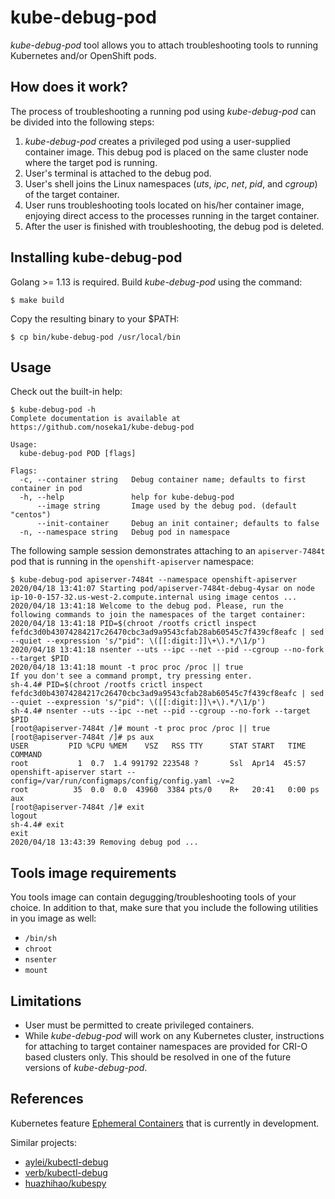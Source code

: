 # kube-debug-pod

*kube-debug-pod* tool allows you to attach troubleshooting tools to running Kubernetes and/or OpenShift pods.

## How does it work?

The process of troubleshooting a running pod using *kube-debug-pod* can be divided into the following steps:

1. *kube-debug-pod* creates a privileged pod using a user-supplied container image. This debug pod is placed on the same cluster node where the target pod is running.
2. User's terminal is attached to the debug pod.
3. User's shell joins the Linux namespaces (*uts*, *ipc*, *net*, *pid*, and *cgroup*) of the target container.
4. User runs troubleshooting tools located on his/her container image, enjoying direct access to the processes running in the target container.
5. After the user is finished with troubleshooting, the debug pod is deleted.

## Installing kube-debug-pod

Golang >= 1.13 is required. Build *kube-debug-pod* using the command:

```
$ make build
```
Copy the resulting binary to your $PATH:

```
$ cp bin/kube-debug-pod /usr/local/bin
```

## Usage

Check out the built-in help:

```
$ kube-debug-pod -h
Complete documentation is available at https://github.com/noseka1/kube-debug-pod

Usage:
  kube-debug-pod POD [flags]

Flags:
  -c, --container string   Debug container name; defaults to first container in pod
  -h, --help               help for kube-debug-pod
      --image string       Image used by the debug pod. (default "centos")
      --init-container     Debug an init container; defaults to false
  -n, --namespace string   Debug pod in namespace
```

The following sample session demonstrates attaching to an `apiserver-7484t` pod that is running in the `openshift-apiserver` namespace:

```
$ kube-debug-pod apiserver-7484t --namespace openshift-apiserver
2020/04/18 13:41:07 Starting pod/apiserver-7484t-debug-4ysar on node ip-10-0-157-32.us-west-2.compute.internal using image centos ...
2020/04/18 13:41:18 Welcome to the debug pod. Please, run the following commands to join the namespaces of the target container:
2020/04/18 13:41:18 PID=$(chroot /rootfs crictl inspect fefdc3d0b43074284217c26470cbc3ad9a9543cfab28ab60545c7f439cf8eafc | sed --quiet --expression 's/"pid": \([[:digit:]]\+\).*/\1/p')
2020/04/18 13:41:18 nsenter --uts --ipc --net --pid --cgroup --no-fork --target $PID
2020/04/18 13:41:18 mount -t proc proc /proc || true
If you don't see a command prompt, try pressing enter.
sh-4.4# PID=$(chroot /rootfs crictl inspect fefdc3d0b43074284217c26470cbc3ad9a9543cfab28ab60545c7f439cf8eafc | sed --quiet --expression 's/"pid": \([[:digit:]]\+\).*/\1/p')
sh-4.4# nsenter --uts --ipc --net --pid --cgroup --no-fork --target $PID
[root@apiserver-7484t /]# mount -t proc proc /proc || true
[root@apiserver-7484t /]# ps aux
USER         PID %CPU %MEM    VSZ   RSS TTY      STAT START   TIME COMMAND
root           1  0.7  1.4 991792 223548 ?       Ssl  Apr14  45:57 openshift-apiserver start --config=/var/run/configmaps/config/config.yaml -v=2
root          35  0.0  0.0  43960  3384 pts/0    R+   20:41   0:00 ps aux
[root@apiserver-7484t /]# exit
logout
sh-4.4# exit
exit
2020/04/18 13:43:39 Removing debug pod ...
```

## Tools image requirements

You tools image can contain degugging/troubleshooting tools of your choice. In addition to that, make sure that you include the following utilities in you image as well:

* `/bin/sh`
* `chroot`
* `nsenter`
* `mount`

## Limitations

* User must be permitted to create privileged containers.
* While *kube-debug-pod* will work on any Kubernetes cluster, instructions for attaching to target container namespaces are provided for CRI-O based clusters only. This should be resolved in one of the future versions of *kube-debug-pod*.

## References

Kubernetes feature [Ephemeral Containers](https://github.com/kubernetes/enhancements/issues/277) that is currently in development.

Similar projects:

* [aylei/kubectl-debug](https://github.com/aylei/kubectl-debug)
* [verb/kubectl-debug](https://github.com/verb/kubectl-debug)
* [huazhihao/kubespy](https://github.com/huazhihao/kubespy)
